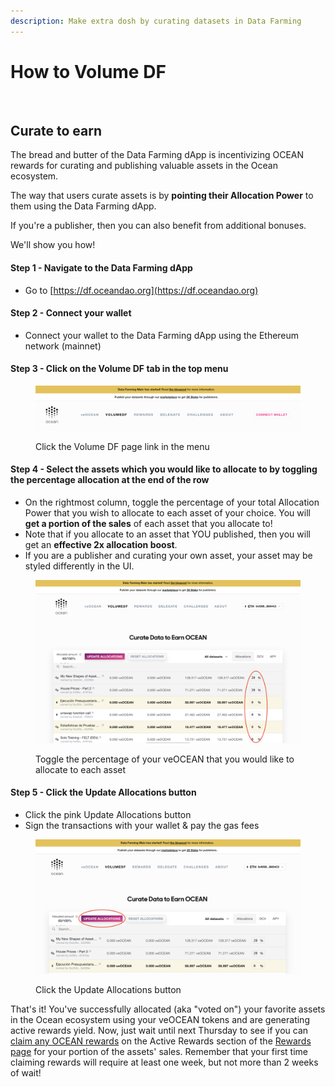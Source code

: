 ```yaml
---
description: Make extra dosh by curating datasets in Data Farming
---
```


# How to Volume DF

<figure><img src="../../.gitbook/assets/rewards/gif/volume-df.gif" alt=""><figcaption></figcaption></figure>

## Curate to earn

The bread and butter of the Data Farming dApp is incentivizing OCEAN rewards for curating and publishing valuable assets in the Ocean ecosystem. 

The way that users curate assets is by **pointing their Allocation Power** to them using the Data Farming dApp.  

If you're a publisher, then you can also benefit from additional bonuses.  

We'll show you how!  

#### Step 1 - Navigate to the Data Farming dApp

- Go to [https://df.oceandao.org](https://df.oceandao.org)

#### Step 2 - Connect your wallet

- Connect your wallet to the Data Farming dApp using the Ethereum network (mainnet)

#### Step 3 - Click on the Volume DF tab in the top menu

<figure><img src="../../.gitbook/assets/rewards/volumeDF-page.png" alt=""><figcaption><p>Click the Volume DF page link in the menu</p></figcaption></figure>

#### Step 4 - Select the assets which you would like to allocate to by toggling the percentage allocation at the end of the row

- On the rightmost column, toggle the percentage of your total Allocation Power that you wish to allocate to each asset of your choice. You will **get a portion of the sales** of each asset that you allocate to!
- Note that if you allocate to an asset that YOU published, then you will get an **effective 2x allocation boost**.
- If you are a publisher and curating your own asset, your asset may be styled differently in the UI.

<figure><img src="../../.gitbook/assets/rewards/allocations.png" alt=""><figcaption><p>Toggle the percentage of your veOCEAN that you would like to allocate to each asset</p></figcaption></figure>

#### Step 5 - Click the Update Allocations button

- Click the pink Update Allocations button
- Sign the transactions with your wallet & pay the gas fees

<figure><img src="../../.gitbook/assets/rewards/update-allocations.png" alt=""><figcaption><p>Click the Update Allocations button</p></figcaption></figure>

That's it! You've successfully allocated (aka "voted on") your favorite assets in the Ocean ecosystem using your veOCEAN tokens and are generating active rewards yield. Now, just wait until next Thursday to see if you can [claim any OCEAN rewards](how-to-claim-rewards.md) on the Active Rewards section of the [Rewards page](https://df.oceandao.org/rewards) for your portion of the assets' sales. Remember that your first time claiming rewards will require at least one week, but not more than 2 weeks of wait!